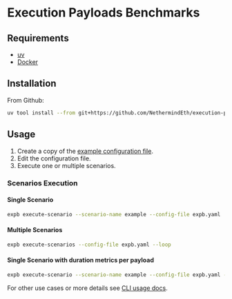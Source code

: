 # Execution Payloads Benchmarks

## Requirements

* [uv](https://docs.astral.sh/uv/getting-started/installation/)
* [Docker](https://docs.docker.com/engine/install/)

## Installation

From Github:

```bash
uv tool install --from git+https://github.com/NethermindEth/execution-payloads-benchmarks expb
```

## Usage

1. Create a copy of the [example configuration file](example-expb.yaml).
2. Edit the configuration file.
3. Execute one or multiple scenarios.

### Scenarios Execution

#### Single Scenario

```bash
expb execute-scenario --scenario-name example --config-file expb.yaml
```

#### Multiple Scenarios

```bash
expb execute-scenarios --config-file expb.yaml --loop
```

#### Single Scenario with duration metrics per payload

```bash
expb execute-scenario --scenario-name example --config-file expb.yaml --per-payload-metrics
```

For other use cases or more details see [CLI usage docs](docs/USAGE.md).
